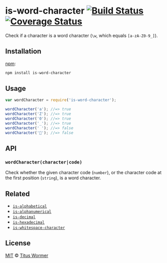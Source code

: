 # is-word-character [![Build Status][travis-badge]][travis] [![Coverage Status][codecov-badge]][codecov]

Check if a character is a word character (`\w`, which equals
`[a-zA-Z0-9_]`).

## Installation

[npm][]:

```bash
npm install is-word-character
```

## Usage

```javascript
var wordCharacter = require('is-word-character');

wordCharacter('a'); //=> true
wordCharacter('Z'); //=> true
wordCharacter('0'); //=> true
wordCharacter('_'); //=> true
wordCharacter(' '); //=> false
wordCharacter('💩'); //=> false
```

## API

### `wordCharacter(character|code)`

Check whether the given character code (`number`), or the character
code at the first position (`string`), is a word character.

## Related

*   [`is-alphabetical`](https://github.com/wooorm/is-alphabetical)
*   [`is-alphanumerical`](https://github.com/wooorm/is-alphanumerical)
*   [`is-decimal`](https://github.com/wooorm/is-decimal)
*   [`is-hexadecimal`](https://github.com/wooorm/is-hexadecimal)
*   [`is-whitespace-character`](https://github.com/wooorm/is-whitespace-character)

## License

[MIT][license] © [Titus Wormer][author]

<!-- Definitions -->

[travis-badge]: https://img.shields.io/travis/wooorm/is-word-character.svg

[travis]: https://travis-ci.org/wooorm/is-word-character

[codecov-badge]: https://img.shields.io/codecov/c/github/wooorm/is-word-character.svg

[codecov]: https://codecov.io/github/wooorm/is-word-character

[npm]: https://docs.npmjs.com/cli/install

[license]: LICENSE

[author]: http://wooorm.com
